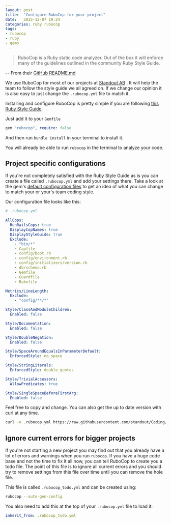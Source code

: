```yaml
---
layout: post
title:  "Configure RuboCop for your project"
date:   2015-12-07 19:24
categories: ruby rubocop
tags:
- rubocop
- ruby
- gems
---
```


> RuboCop is a Ruby static code analyzer. Out of the box it will enforce many of the guidelines outlined in the community Ruby Style Guide.

-- From their [GitHub README.md](rubocop)

We use RuboCop for most of our projects at [Standout AB](standout) . It will
help the team to follow the style guide we all agreed on. If we change our
opinion it is also easy to just change the `.rubocop.yml` file to match it.

Installing and configure RuboCop is pretty simple if you are following [this
Ruby Style Guide](ruby_style_guide).

Just add it to your `Gemfile`

```ruby
gem "rubocop", require: false
```

And then run `bundle install` in your terminal to install it.

You will already be able to run `rubocop` in the terminal to analyze your code.

## Project specific configurations

If you're not completely satisfied with the Ruby Style Guide as is you can
create a file called `.rubocop.yml` and add your settings there. Take a look at
the gem's [default configuration files](default_config) to get an idea of what
you can change to match your or your's team coding style.

Our configuration file looks like this:

```yaml
# .rubocop.yml

AllCops:
  RunRailsCops: true
  DisplayCopNames: true
  DisplayStyleGuide: true
  Exclude:
    - "bin/*"
    - Capfile
    - config/boot.rb
    - config/environment.rb
    - config/initializers/version.rb
    - db/schema.rb
    - Gemfile
    - Guardfile
    - Rakefile

Metrics/LineLength:
  Exclude:
    - "config/**/*"

Style/ClassAndModuleChildren:
  Enabled: false

Style/Documentation:
  Enabled: false

Style/DoubleNegation:
  Enabled: false

Style/SpaceAroundEqualsInParameterDefault:
  EnforcedStyle: no_space

Style/StringLiterals:
  EnforcedStyle: double_quotes

Style/TrivialAccessors:
  AllowPredicates: true

Style/SingleSpaceBeforeFirstArg:
  Enabled: false
```

Feel free to copy and change. You can also get the up to date version with curl
at any time.

```bash
curl -o .rubocop.yml https://raw.githubusercontent.com/standout/Coding/master/ruby/rubocop.yml
```

## Ignore current errors for bigger projects

If you're not starting a new project you may find out that you already have a
lot of errors and warnings when you run `rubocop`. If you have a huge code base
and not the time to fix it all now, you can tell RuboCop to create you a todo
file. The point of this file is to ignore all current errors and you should try
to remove settings from this file over time until you can remove the hole file.

This file is called `.rubocop_todo.yml` and can be created using:

```bash
rubocop --auto-gen-config
```

You also need to add this at the top of your `.rubocop.yml` file to load it:

```yaml
inherit_from: .rubocop_todo.yml
```

[default_config]: https://github.com/bbatsov/rubocop/tree/master/config
[ruby_style_guide]: https://github.com/bbatsov/ruby-style-guide
[standout]: http://standout.se
[rubocop]: https://github.com/bbatsov/rubocop
